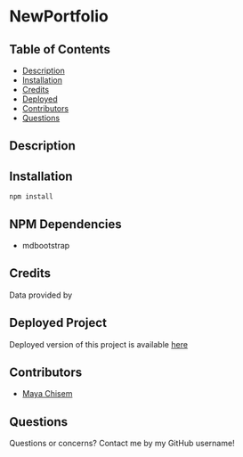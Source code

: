 # NewPortfolio

## Table of Contents

- [Description](#description)
- [Installation](#installation)
- [Credits](#credits)
- [Deployed](#deployed)
- [Contributors](#contributors)
- [Questions](#questions)

## Description

## Installation

`npm install`

## NPM Dependencies

- mdbootstrap

## Credits

Data provided by []()

## Deployed Project

Deployed version of this project is available [here](https://mchisem.github.io/NewPortfolio/public/index.html)

## Contributors

- [Maya Chisem](https://github.com/mchisem)

## Questions

Questions or concerns? Contact me by my GitHub username!

